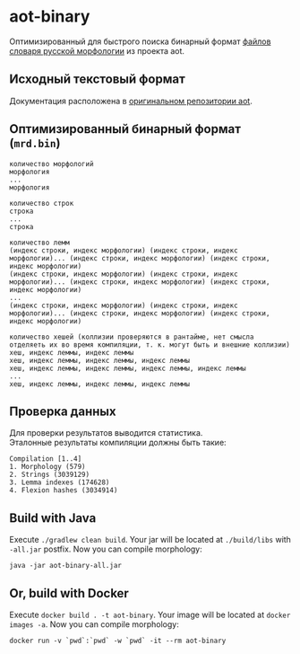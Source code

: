 # aot-binary

Оптимизированный для быстрого поиска бинарный
формат [файлов словаря русской морфологии](https://github.com/sokirko74/aot/tree/master/Dicts/Morph/Russian)
из проекта aot.

## Исходный текстовый формат

Документация расположена
в [оригинальном репозитории aot](https://github.com/sokirko74/aot/blob/master/Docs/Morph_UNIX.txt).

## Оптимизированный бинарный формат (`mrd.bin`)

```
количество морфологий
морфология
...
морфология 

количество строк
строка
...
строка

количество лемм
(индекс строки, индекс морфологии) (индекс строки, индекс морфологии)... (индекс строки, индекс морфологии) (индекс строки, индекс морфологии)
(индекс строки, индекс морфологии) (индекс строки, индекс морфологии)... (индекс строки, индекс морфологии) (индекс строки, индекс морфологии)
...
(индекс строки, индекс морфологии) (индекс строки, индекс морфологии)... (индекс строки, индекс морфологии) (индекс строки, индекс морфологии)

количество хешей (коллизии проверяются в рантайме, нет смысла отделяеть их во время компиляции, т. к. могут быть и внешние коллизии)
хеш, индекс леммы, индекс леммы
хеш, индекс леммы, индекс леммы, индекс леммы
хеш, индекс леммы, индекс леммы, индекс леммы, индекс леммы
...
хеш, индекс леммы, индекс леммы, индекс леммы
```

## Проверка данных
Для проверки результатов выводится статистика.  
Эталонные результаты компиляции должны быть такие:
```
Compilation [1..4]
1. Morphology (579)
2. Strings (3039129)
3. Lemma indexes (174628)
4. Flexion hashes (3034914)
```

## Build with Java

Execute `./gradlew clean build`. Your jar will be located at `./build/libs` with `-all.jar` postfix.
Now you can compile morphology:

```shell
java -jar aot-binary-all.jar
```

## Or, build with Docker

Execute `docker build . -t aot-binary`. Your image will be located at `docker images -a`. Now you
can compile morphology:

```shell
docker run -v `pwd`:`pwd` -w `pwd` -it --rm aot-binary
```

